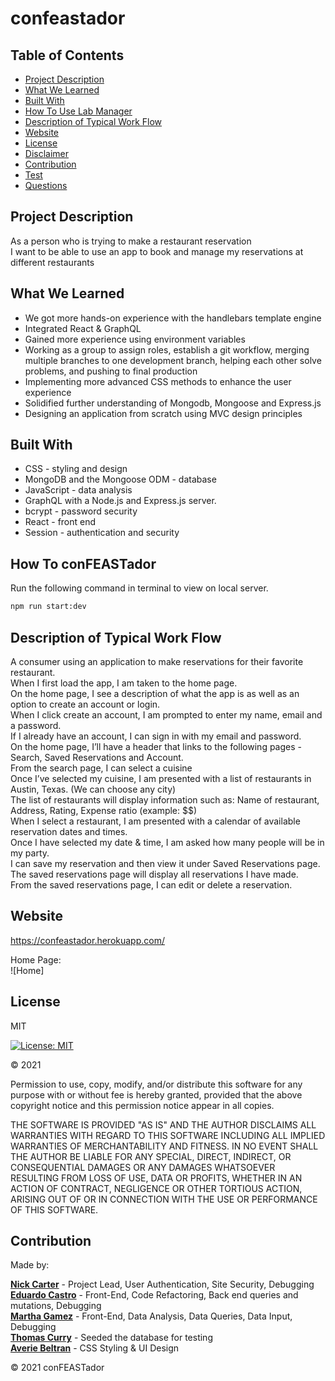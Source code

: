 # confeastador

## Table of Contents

- [Project Description](#project-description)
- [What We Learned](#what-we-learned)
- [Built With](#built-with)
- [How To Use Lab Manager](#how-to-use-lab-manager)
- [Description of Typical Work Flow](#description-of-typical-work-flow)
- [Website](#website)
- [License](#license)
- [Disclaimer](#disclaimer)
- [Contribution](#contribution)
- [Test](#test)
- [Questions](#questions)

## Project Description

As a person who is trying to make a restaurant reservation</br>
I want to be able to use an app to book and manage my reservations at different restaurants


## What We Learned

- We got more hands-on experience with the handlebars template engine
- Integrated React & GraphQL
- Gained more experience using environment variables
- Working as a group to assign roles, establish a git workflow, merging multiple branches to one development branch, helping each other solve problems, and pushing to final production
- Implementing more advanced CSS methods to enhance the user experience
- Solidified further understanding of Mongodb, Mongoose and Express.js
- Designing an application from scratch using MVC design principles

## Built With

- CSS - styling and design
- MongoDB and the Mongoose ODM - database
- JavaScript - data analysis
- GraphQL with a Node.js and Express.js server.
- bcrypt - password security
- React - front end
- Session - authentication and security

## How To conFEASTador

Run the following command in terminal to view on local server.

```bash
npm run start:dev
```

## Description of Typical Work Flow

A consumer using an application to make reservations for their favorite restaurant.</br>
When I first load the app, I am taken to the home page.</br>
On the home page, I see a description of what the app is as well as an option to create an account or login.</br>
When I click create an account, I am prompted to enter my name, email and a password. </br>
If I already have an account, I can sign in with my email and password. </br>
On the home page, I’ll have a header that links to the following pages - Search, Saved Reservations and Account. </br>
From the search page, I can select a cuisine</br>
Once I’ve selected my cuisine, I am presented with a list of restaurants in Austin, Texas. (We can choose any city)</br>
The list of restaurants will display information such as: Name of restaurant, Address, Rating, Expense ratio (example: $$)</br>
When I select a restaurant, I am presented with a calendar of available reservation dates and times.</br>
Once I have selected my date & time, I am asked how many people will be in my party.</br>
I can save my reservation and then view it under Saved Reservations page.</br> 
The saved reservations page will display all reservations I have made.</br> 
From the saved reservations page, I can edit or delete a reservation.</br>

## Website

https://confeastador.herokuapp.com/

Home Page:\
![Home]


## License

MIT

[![License: MIT](https://img.shields.io/badge/License-MIT-yellow.svg)](https://opensource.org/licenses/MIT)

&copy; 2021

Permission to use, copy, modify, and/or distribute this software for any purpose with or without fee is hereby granted, provided that the above copyright notice and this permission notice appear in all copies.

THE SOFTWARE IS PROVIDED "AS IS" AND THE AUTHOR DISCLAIMS ALL WARRANTIES WITH REGARD TO THIS SOFTWARE INCLUDING ALL IMPLIED WARRANTIES OF MERCHANTABILITY AND FITNESS. IN NO EVENT SHALL THE AUTHOR BE LIABLE FOR ANY SPECIAL, DIRECT, INDIRECT, OR CONSEQUENTIAL DAMAGES OR ANY DAMAGES WHATSOEVER RESULTING FROM LOSS OF USE, DATA OR PROFITS, WHETHER IN AN ACTION OF CONTRACT, NEGLIGENCE OR OTHER TORTIOUS ACTION, ARISING OUT OF OR IN CONNECTION WITH THE USE OR PERFORMANCE OF THIS SOFTWARE.

## Contribution

Made by:

**[Nick Carter](https://github.com/NickolausCarter)** - Project Lead, User Authentication, Site Security, Debugging\
**[Eduardo Castro](https://github.com/mambru82)** - Front-End, Code Refactoring, Back end queries and mutations, Debugging\
**[Martha Gamez](https://github.com/marth121)** - Front-End, Data Analysis, Data Queries, Data Input, Debugging\
**[Thomas Curry](https://github.com/curryduz)** - Seeded the database for testing\
**[Averie Beltran](https://github.com/averiebeltran)** - CSS Styling & UI Design


&copy; 2021 conFEASTador
